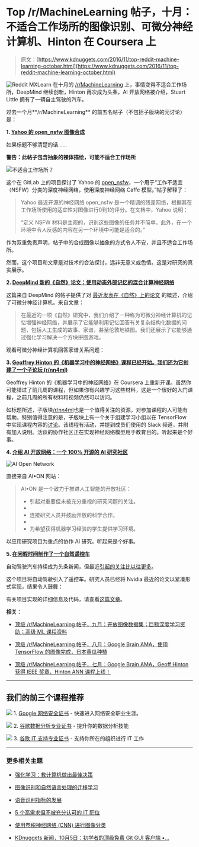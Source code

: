 # Top /r/MachineLearning 帖子，十月：不适合工作场所的图像识别、可微分神经计算机、Hinton 在 Coursera 上

> 原文：[https://www.kdnuggets.com/2016/11/top-reddit-machine-learning-october.html](https://www.kdnuggets.com/2016/11/top-reddit-machine-learning-october.html)

![Reddit MXLearn](../Images/c24b735bc2cc57b3b822be13bd5d29b1.png) 在十月的 [/r/MachineLearning](https://www.reddit.com/r/MachineLearning/) 上，事情变得不适合工作场所，DeepMind 继续创新，Hinton 再次成为头条，AI 开放网络被介绍，Stuart Little 拥有了一辆自主驾驶的汽车。

过去一个月**/r/MachineLearning** 的前五名帖子（不包括子版块的元讨论）是：

**1\. [Yahoo 的 open_nsfw 图像合成](https://open_nsfw.gitlab.io/)**

如果标题不够清楚的话……

**警告：此帖子包含抽象的裸体描绘，可能不适合工作场所**

![不适合工作场所？](../Images/c8eef58055f488b6c49b3204712afbc6.png)

这个在 GitLab 上的项目探讨了 Yahoo 的 [open_nsfw](https://github.com/yahoo/open_nsfw)，一个用于“工作不适宜（NSFW）分类的深度神经网络，使用深度神经网络 Caffe 模型。”帖子解释了：

> Yahoo 最近开源的神经网络 open_nsfw 是一个精调的残差网络，根据其在工作场所使用的适宜性对图像进行0到1的评分。在文档中，Yahoo 说明：
> 
> “定义 NSFW 材料是主观的，识别这些图像的任务并不简单。此外，在一个环境中令人反感的内容在另一个环境中可能是适合的。”

作为双重免责声明，帖子中的合成图像以抽象的方式令人不安，并且不适合工作场所。

然而，这个项目和文章是对技术的合法探讨，远非无意义或色情。这是对研究的真实展示。

**2\. [DeepMind 新的《自然》论文：使用动态外部记忆的混合计算神经网络](https://deepmind.com/blog/differentiable-neural-computers/)**

这篇来自 DeepMind 的帖子提供了对 [最近发表在《自然》上的论文](http://www.nature.com/nature/journal/vaop/ncurrent/full/nature20101.html) 的概述，介绍了可微分神经计算机。来自文章：

> 在最近的一项《自然》研究中，我们介绍了一种称为可微分神经计算机的记忆增强神经网络，并展示了它能够利用记忆回答有关复杂结构化数据的问题，包括人工生成的故事、家谱，甚至伦敦地铁图。我们还展示了它能够通过强化学习解决一个方块拼图游戏。

观看可微分神经计算机回答家谱关系问题：

**3\. [Geoffrey Hinton 的《机器学习中的神经网络》课程已经开始。我们还为它创建了一个子论坛 (r/nn4ml)](https://www.coursera.org/learn/neural-networks/home/welcome)**

Geoffrey Hinton 的《机器学习中的神经网络》在 Coursera 上重新开课。虽然你可能错过了前几周的课程，但如果你有兴趣学习这些材料，这是一个很好的入门课程，之前几周的所有材料和视频仍然可以访问。

如标题所述，子版块[/r/nn4ml](https://www.reddit.com/r/nn4ml/)也是一个值得关注的资源，对参加课程的人可能有帮助。特别值得注意的是，子版块上有一个关于组建学习小组以在 TensorFlow 中实现课程内容的[讨论](https://www.reddit.com/r/nn4ml/comments/55z018/anyone_want_to_form_a_study_group_to_do_the/)。该线程有活动，并提到成员们使用的 Slack 频道，并附有加入说明。活跃的协作社区正在实现神经网络模型用于教育目的。听起来是个好事。

**4\. [介绍 AI 开放网络：一个 100% 开源的 AI 研究社区](http://ai-on.org/)**

![AI Open Network](../Images/be081567f3f5bab5de199405f2e5562d.png)

直接来自 AI•ON 网站：

> AI•ON 是一个致力于推进人工智能的开放社区：
> 
> +   引起对重要但未被充分重视的研究问题的关注。
> +   
> +   连接研究人员并鼓励开放的科学合作。
> +   
> +   为希望获得机器学习经验的学生提供学习环境。

以应用研究项目为重点的协作 AI 研究。听起来是个好事。

**5\. [在闲暇时间制作了一个自驾遥控车](https://github.com/kendricktan/suiron/)**

自动驾驶汽车持续成为头条新闻，但最近[引起的关注比以往更多](https://www.youtube.com/watch?v=O-xbDK3-5ew)。

这个项目将自动驾驶引入了遥控车。研究人员已经将 Nvidia 最近的论文以紧凑形式实现，结果令人鼓舞：

有关项目实现的详细信息及代码，请查看[这篇文章](http://jabelone.com.au/blog/make-autonomous-car-code-included/)。

**相关：**

+   [顶级 /r/MachineLearning 帖子，九月：开放图像数据集；巨额深度学习资助；高级 ML 课程资料](/2016/10/top-reddit-machine-learning-september.html)

+   [顶级 /r/MachineLearning 帖子，八月：Google Brain AMA，使用 TensorFlow 的图像完成，日本黄瓜种植](/2016/09/top-reddit-machine-learning-august.html)

+   [顶级 /r/MachineLearning 帖子，七月：Google Brain AMA，Geoff Hinton 获得 IEEE 奖章，Hinton ANN 课程上线！](/2016/08/top-reddit-machine-learning-july.html)

* * *

## 我们的前三个课程推荐

![](../Images/0244c01ba9267c002ef39d4907e0b8fb.png) 1\. [Google 网络安全证书](https://www.kdnuggets.com/google-cybersecurity) - 快速进入网络安全职业生涯。

![](../Images/e225c49c3c91745821c8c0368bf04711.png) 2\. [谷歌数据分析专业证书](https://www.kdnuggets.com/google-data-analytics) - 提升你的数据分析技能

![](../Images/0244c01ba9267c002ef39d4907e0b8fb.png) 3\. [谷歌 IT 支持专业证书](https://www.kdnuggets.com/google-itsupport) - 支持你所在的组织进行 IT 工作

* * *

### 更多相关主题

+   [强化学习：教计算机做出最佳决策](https://www.kdnuggets.com/2023/07/reinforcement-learning-teaching-computers-make-optimal-decisions.html)

+   [图像识别和自然语言处理的迁移学习](https://www.kdnuggets.com/2022/01/transfer-learning-image-recognition-natural-language-processing.html)

+   [语音识别指标的发展](https://www.kdnuggets.com/2022/10/evolution-speech-recognition-metrics.html)

+   [5 个高需求但不被充分认可的 IT 职位](https://www.kdnuggets.com/5-it-jobs-that-are-high-in-demand-but-dont-get-enough-recognition)

+   [使用卷积神经网络 (CNN) 进行图像分类](https://www.kdnuggets.com/2022/05/image-classification-convolutional-neural-networks-cnns.html)

+   [KDnuggets 新闻，10月5日：初学者的顶级免费 Git GUI 客户端 •…](https://www.kdnuggets.com/2022/n39.html)
